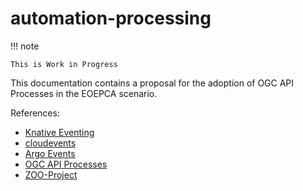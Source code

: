 # automation-processing

!!! note

    This is Work in Progress


This documentation contains a proposal for the adoption of OGC API Processes in the EOEPCA scenario.

References:

- [Knative Eventing](https://knative.dev/docs/eventing/)
- [cloudevents](https://cloudevents.io/)
- [Argo Events](https://argoproj.github.io/events/)
- [OGC API Processes](https://ogcapi.ogc.org/processes/)
- [ZOO-Project](https://zoo-project.github.io/workshops/2024/foss4g-europe/index.html)
